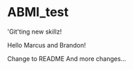# ABMI_test
'Git'ting new skillz!

Hello Marcus and Brandon!

Change to README
  And more changes...